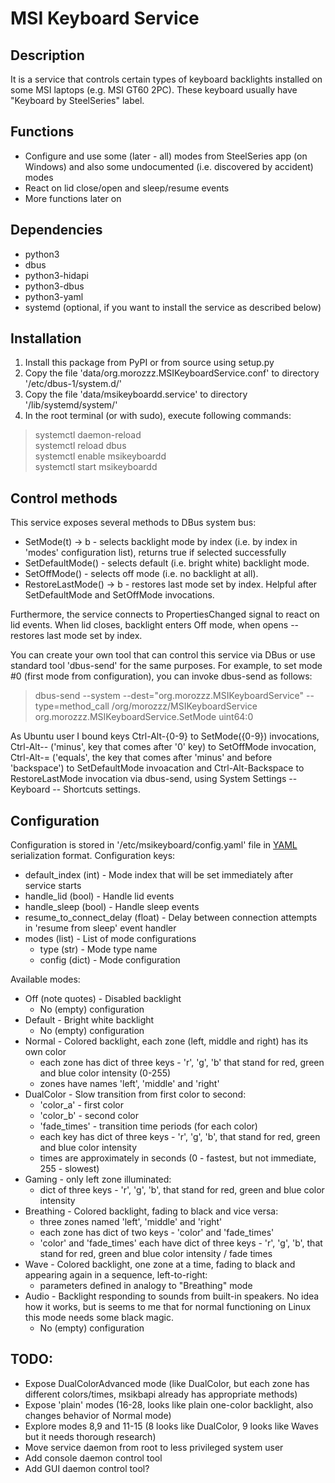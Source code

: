 # MSI Keyboard Service
## Description

It is a service that controls certain types of keyboard backlights installed on some MSI laptops (e.g. MSI GT60 2PC). These keyboard usually have "Keyboard by SteelSeries" label.

## Functions

* Configure and use some (later - all) modes from SteelSeries app (on Windows) and also some undocumented (i.e. discovered by accident) modes
* React on lid close/open and sleep/resume events
* More functions later on

## Dependencies

* python3
* dbus
* python3-hidapi
* python3-dbus
* python3-yaml
* systemd (optional, if you want to install the service as described below)

## Installation 

1. Install this package from PyPI or from source using setup.py
2. Copy the file 'data/org.morozzz.MSIKeyboardService.conf' to directory '/etc/dbus-1/system.d/'
3. Copy the file 'data/msikeyboardd.service' to directory '/lib/systemd/system/'
4. In the root terminal (or with sudo), execute following commands:

> systemctl daemon-reload  
  systemctl reload dbus  
  systemctl enable msikeyboardd  
  systemctl start msikeyboardd

## Control methods

This service exposes several methods to DBus system bus:

* SetMode(t) -> b - selects backlight mode by index (i.e. by index in 'modes' configuration list), returns true if selected successfully
* SetDefaultMode() - selects default (i.e. bright white) backlight mode.
* SetOffMode() - selects off mode (i.e. no backlight at all).
* RestoreLastMode() -> b - restores last mode set by index. Helpful after SetDefaultMode and SetOffMode invocations.

Furthermore, the service connects to PropertiesChanged signal to react on lid events. When lid closes, backlight enters Off mode, when opens -- restores last mode set by index.

You can create your own tool that can control this service via DBus or use standard tool 'dbus-send' for the same purposes. For example, to set mode #0 (first mode from configuration), you can invoke dbus-send as follows:

> dbus-send --system --dest="org.morozzz.MSIKeyboardService" --type=method_call /org/morozzz/MSIKeyboardService org.morozzz.MSIKeyboardService.SetMode uint64:0

As Ubuntu user I bound keys Ctrl-Alt-{0-9} to SetMode({0-9}) invocations, Ctrl-Alt-- ('minus', key that comes after '0' key) to SetOffMode invocation, Ctrl-Alt-= ('equals', the key that comes after 'minus' and before 'backspace') to SetDefaultMode invoacation and Ctrl-Alt-Backspace to RestoreLastMode invocation via dbus-send, using System Settings -- Keyboard -- Shortcuts settings.

## Configuration

Configuration is stored in '/etc/msikeyboard/config.yaml' file in [YAML](https://en.wikipedia.org/wiki/YAML) serialization format. Configuration keys:

* default_index (int) - Mode index that will be set immediately after service starts
* handle_lid (bool) - Handle lid events
* handle_sleep (bool) - Handle sleep events
* resume_to_connect_delay (float) - Delay between connection attempts in 'resume from sleep' event handler
* modes (list) - List of mode configurations
    * type (str) - Mode type name
    * config (dict) - Mode configuration

Available modes:

* Off (note quotes) - Disabled backlight
    * No (empty) configuration
* Default - Bright white backlight
    * No (empty) configuration
* Normal - Colored backlight, each zone (left, middle and right) has its own color
    * each zone has dict of three keys - 'r', 'g', 'b' that stand for red, green and blue color intensity (0-255)
    * zones have names 'left', 'middle' and 'right'
* DualColor - Slow transition from first color to second:
    * 'color_a' - first color
    * 'color_b' - second color
    * 'fade_times' - transition time periods (for each color)
    * each key has dict of three keys - 'r', 'g', 'b', that stand for red, green and blue color intensity
    * times are approximately in seconds (0 - fastest, but not immediate, 255 - slowest)
* Gaming - only left zone illuminated:
    * dict of three keys - 'r', 'g', 'b', that stand for red, green and blue color intensity
* Breathing - Colored backlight, fading to black and vice versa:
    * three zones named 'left', 'middle' and 'right'
    * each zone has dict of two keys - 'color' and 'fade_times'
    * 'color' and 'fade_times' each have dict of three keys - 'r', 'g', 'b', that stand for red, green and blue color intensity / fade times
* Wave - Colored backlight, one zone at a time, fading to black and appearing again in a sequence, left-to-right:
    * parameters defined in analogy to "Breathing" mode
* Audio - Backlight responding to sounds from built-in speakers. No idea how it works, but is seems to me that for normal functioning on Linux this mode needs some black magic.
    * No (empty) configuration

## TODO:

* Expose DualColorAdvanced mode (like DualColor, but each zone has different colors/times, msikbapi already has appropriate methods)
* Expose 'plain' modes (16-28, looks like plain one-color backlight, also changes behavior of Normal mode)
* Explore modes 8,9 and 11-15 (8 looks like DualColor, 9 looks like Waves but it needs thorough research)
* Move service daemon from root to less privileged system user
* Add console daemon control tool
* Add GUI daemon control tool?
